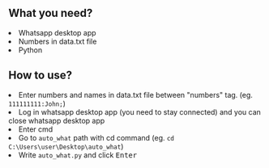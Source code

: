 <h2>What you need?</h2>
<u1>
  <li>Whatsapp desktop app</li>
  <li>Numbers in data.txt file</li>
  <li>Python</li>
</u1>
<h2>How to use?</h2>
<u1>
  <li>Enter numbers and names in data.txt file between "numbers" tag. (eg. <code>111111111:John;</code>)</li>
  <li>Log in whatsapp desktop app (you need to stay connected) and you can close whatsapp desktop app</li>
  <li>Enter cmd</li>
  <li>Go to <code>auto_what</code> path with cd command (eg. <code>cd C:\Users\user\Desktop\auto_what</code>)</li>
  <li>Write <code>auto_what.py</code> and click <kbd>Enter</kbd></li>
</u1>
